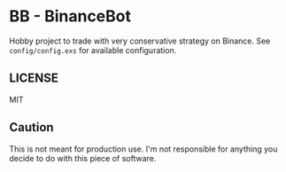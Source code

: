 # BB - BinanceBot

Hobby project to trade with very conservative strategy on Binance. See `config/config.exs` for available configuration.

## LICENSE

MIT

## Caution

This is not meant for production use. I'm not responsible for anything you decide to do with this piece of software.
